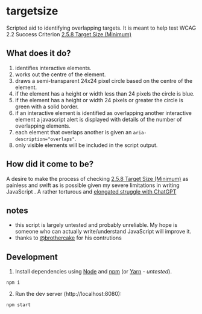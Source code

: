 # targetsize
Scripted aid to identifying overlapping targets. It is meant to help test WCAG 2.2 Success Criterion [2.5.8 Target Size (Minimum)](https://www.w3.org/TR/WCAG22/#target-size-minimum)
## What does it do?
1. identifies interactive elements.
2. works out the centre of the element.
3. draws a semi-transparent 24x24 pixel circle based on the centre of the element.
4. if the element has a height or width less than 24 pixels the circle is blue.
5. if the element has a height or width 24 pixels or greater the circle is green with a solid border.
6. if an interactive element is identified as overlapping another interactive element a javascript alert is displayed with details of the number of overlapping elements.
7. each element that overlaps another is given an `aria-description="overlaps"`.
8. only visible elements will be included in the script output.

## How did it come to be?
A desire to make the process of checking [2.5.8 Target Size (Minimum)](https://www.w3.org/TR/WCAG22/#target-size-minimum) as painless and swift as is possible given my severe limitations in writing JavaScript .
A rather torturous and [elongated struggle with ChatGPT](https://chat.openai.com/share/44300874-351e-4c4e-a760-f6032ac1d8a0)

## notes
- this script is largely untested and probably unreliable. My hope is someone who can actually write/understand JavaScript will improve it.
- thanks to [@brothercake](https://github.com/brothercake) for his contrutions

## Development
1. Install dependencies using [Node](https://nodejs.org) and [npm](https://docs.npmjs.com/downloading-and-installing-node-js-and-npm) (or [Yarn](https://yarnpkg.com/) - _untested_).
```
npm i
```
2. Run the dev server (http://localhost:8080):
```
npm start
```

